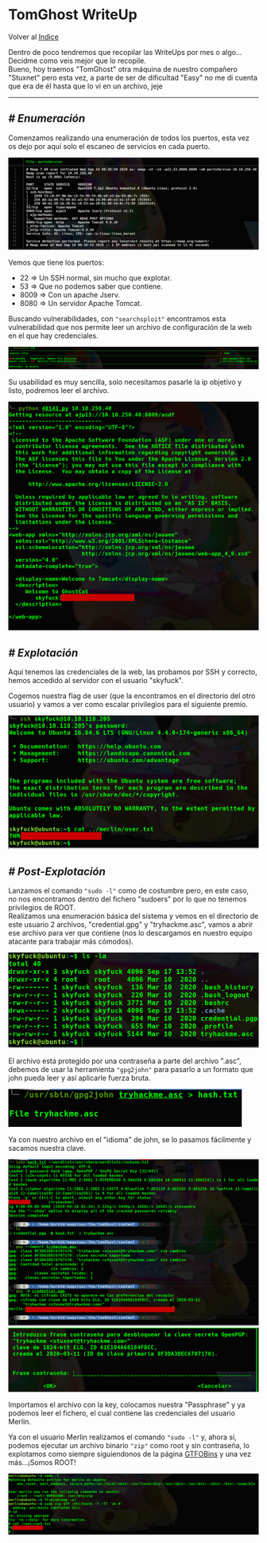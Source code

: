 # TomGhost WriteUp
Volver al [Indice](README.md)

Dentro de poco tendremos que recopilar las WriteUps por mes o algo... Decidme como veis mejor que lo recopile.  
Bueno, hoy traemos "TomGhost" otra máquina de nuestro compañero "Stuxnet" pero esta vez, a parte de ser de dificultad "Easy" no me di cuenta que era de él hasta que lo vi en un archivo, jeje

----------------------------------------------------------------------------------------------------------------------------------------------------------------------
## *# Enumeración*
Comenzamos realizando una enumeración de todos los puertos, esta vez os dejo por aquí solo el escaneo de servicios en cada puerto.

![nmap](images/tomGhost/nmap.png)

Vemos que tiene los puertos:
* 22 => Un SSH normal, sin mucho que explotar.
* 53 => Que no podemos saber que contiene.
* 8009 => Con un apache Jserv.
* 8080 => Un servidor Apache Tomcat.

Buscando vulnerabilidades, con ```"searchsploit"``` encontramos esta vulnerabilidad que nos permite leer un archivo de configuración de la web en el que hay credenciales.

![searchsploit](images/tomGhost/searchsploit.png)

Su usabilidad es muy sencilla, solo necesitamos pasarle la ip objetivo y listo, podremos leer el archivo.

![exploit](images/tomGhost/exploit.png)

## *# Explotación*
Aquí tenemos las credenciales de la web, las probamos por SSH y correcto, hemos accedido al servidor con el usuario "skyfuck".

Cogemos nuestra flag de user (que la encontramos en el directorio del otro usuario) y vamos a ver como escalar privilegios para el siguiente premio.

![userFlag](images/tomGhost/userFlag.png)

## *# Post-Explotación*
Lanzamos el comando ```"sudo -l"``` como de costumbre pero, en este caso, no nos encontramos dentro del fichero "sudoers" por lo que no tenemos privilegios de ROOT.  
Realizamos una enumeración básica del sistema y vemos en el directorio de este usuario 2 archivos, "credential.gpg" y "tryhackme.asc", vamos a abrir ese archivo para ver que contiene (nos lo descargamos en nuestro equipo atacante para trabajar más cómodos).

![pgp](images/tomGhost/archivoPgp.png)

El archivo está protegido por una contraseña a parte del archivo ".asc", debemos de usar la herramienta ```"gpg2john"``` para pasarlo a un formato que john pueda leer y así aplicarle fuerza bruta.

![gpg2john](images/tomGhost/gpg2john.png)

Ya con nuestro archivo en el "idioma" de john, se lo pasamos fácilmente y sacamos nuestra clave.

![johnCrack](images/tomGhost/johnCrack.png)
![passphrase](images/tomGhost/passphrase.png)

Importamos el archivo con la key, colocamos nuestra "Passphrase" y ya podemos leer el fichero, el cual contiene las credenciales del usuario Merlin.

Ya con el usuario Merlin realizamos el comando ```"sudo -l"``` y, ahora si, podemos ejecutar un archivo binario ```"zip"``` como root y sin contraseña, lo explotamos como siempre siguiendonos de la página [GTFOBins](https://gtfobins.github.io/) y una vez más...¡Somos ROOT!

![rootFlag](images/tomGhost/rootFlag.png)
